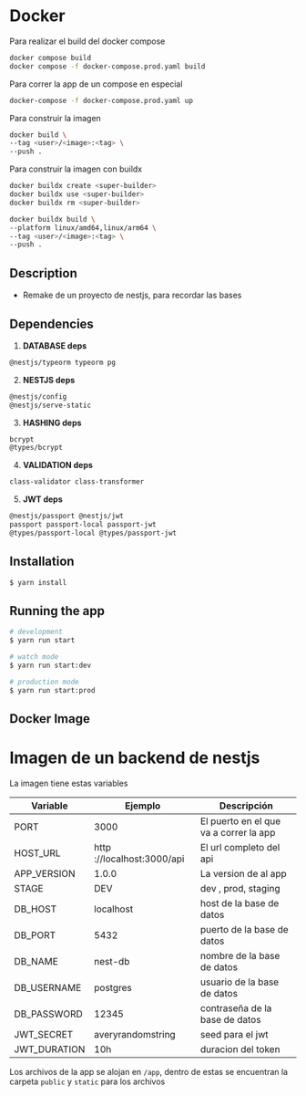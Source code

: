 # Docker

Para realizar el build del docker compose 

```bash
docker compose build
docker compose -f docker-compose.prod.yaml build
```

Para correr la app de un compose en especial

```bash
docker-compose -f docker-compose.prod.yaml up
```

Para construir la imagen

```bash
docker build \
--tag <user>/<image>:<tag> \
--push .
```

Para construir la imagen con buildx

```bash
docker buildx create <super-builder>
docker buildx use <super-builder>
docker buildx rm <super-builder>
```

```bash
docker buildx build \
--platform linux/amd64,linux/arm64 \
--tag <user>/<image>:<tag> \
--push .
```

## Description

- Remake de un proyecto de nestjs, para recordar las bases

## Dependencies

1. **DATABASE deps**

```bash
@nestjs/typeorm typeorm pg
```

2. **NESTJS deps**

```bash
@nestjs/config
@nestjs/serve-static
```

3. **HASHING deps**

```bash
bcrypt
@types/bcrypt
```

4. **VALIDATION deps**

```bash
class-validator class-transformer
```

5. **JWT deps**

```bash
@nestjs/passport @nestjs/jwt
passport passport-local passport-jwt
@types/passport-local @types/passport-jwt
```

## Installation

```bash
$ yarn install
```

## Running the app

```bash
# development
$ yarn run start

# watch mode
$ yarn run start:dev

# production mode
$ yarn run start:prod
```


## Docker Image

# Imagen de un backend de nestjs

La imagen tiene estas variables

| Variable | Ejemplo | Descripción |
| --- | --- | --- |
| PORT | 3000 | El puerto en el que va a correr la app |
| HOST_URL | http ://localhost:3000/api| El url completo del api |
| APP_VERSION | 1.0.0 | La version de al app |
| STAGE | DEV | dev , prod, staging |
| DB_HOST | localhost | host de la base de datos |
| DB_PORT | 5432 | puerto de la base de datos |
| DB_NAME | nest-db| nombre de la base de datos |
| DB_USERNAME | postgres | usuario de la base de datos |
| DB_PASSWORD | 12345 | contraseña de la base de datos |
| JWT_SECRET | averyrandomstring | seed para el jwt |
| JWT_DURATION | 10h | duracion del token |


Los archivos de la app se alojan en `/app`, dentro de estas se encuentran la carpeta `public` y `static` para los archivos